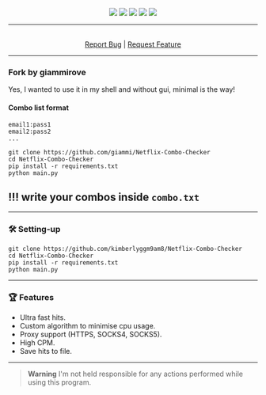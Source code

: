 <p align="center">
  <img src="https://img.shields.io/github/contributors/kimberlyggm9am8/Netflix-Combo-Checker.svg?style=for-the-badge"/>
  <img src="https://img.shields.io/github/forks/kimberlyggm9am8/Netflix-Combo-Checker.svg?style=for-the-badge"/>
  <img src="https://img.shields.io/github/stars/kimberlyggm9am8/Netflix-Combo-Checker.svg?style=for-the-badge"/>
  <img src="https://img.shields.io/github/issues/kimberlyggm9am8/Netflix-Combo-Checker.svg?style=for-the-badge"/>
  <img src="https://img.shields.io/github/license/kimberlyggm9am8/Netflix-Combo-Checker.svg?style=for-the-badge"/>
</p>
  
---------------------------------------
  
<div align="center">
  <p align="center">
    <br />
    <a href="https://github.com/kimberlyggm9am8/Netflix-Combo-Checker/issues">Report Bug</a>
    |
    <a href="https://github.com/kimberlyggm9am8/Netflix-Combo-Checker/issues">Request Feature</a>
  </p>
</div>

---------------------------------------
### Fork by giammirove

Yes, I wanted to use it in my shell and without gui, minimal is the way!

#### Combo list format 
```
email1:pass1
email2:pass2
...
```

```
git clone https://github.com/giammi/Netflix-Combo-Checker
cd Netflix-Combo-Checker
pip install -r requirements.txt
python main.py
```

!!! write your combos inside ```combo.txt```
---------------------------------------

---------------------------------------
### 🛠 Setting-up

```
git clone https://github.com/kimberlyggm9am8/Netflix-Combo-Checker
cd Netflix-Combo-Checker
pip install -r requirements.txt
python main.py
```
---------------------------------------

### 🏆 Features 
- Ultra fast hits.
- Custom algorithm to minimise cpu usage. 
- Proxy support (HTTPS, SOCKS4, SOCKS5).
- High CPM.
- Save hits to file.
---------------------------------------

> **Warning**
> I'm not held responsible for any actions performed while using this program.
